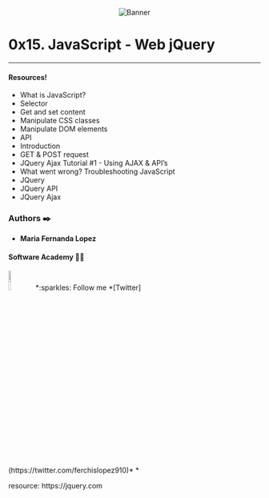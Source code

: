 <p align="center"><img src='https://i.pinimg.com/originals/6e/cc/fa/6eccfa9296ba3f1de74a12df0604db62.gif' alt='Banner'></p>

# 0x15. JavaScript - Web jQuery

<p>

***

#### Resources!

- What is JavaScript?
- Selector
- Get and set content
- Manipulate CSS classes
- Manipulate DOM elements
- API
- Introduction
- GET & POST request
- JQuery Ajax Tutorial #1 - Using AJAX & API’s
- What went wrong? Troubleshooting JavaScript
- JQuery
- JQuery API
- JQuery Ajax
<p>



### Authors :black_nib:
* __Maria Fernanda Lopez__

#### Software Academy 👨‍💻

<p aling="center">
<a>
<img src="https://i.pinimg.com/originals/ba/46/c8/ba46c8090ccc536ef26c005f9f2fc404.gif" alt="Twitter" width=10% /></a>
*:sparkles: Follow me *[Twitter](https://twitter.com/ferchislopez910)*
*<p aling="center">

<p>resource:
https://jquery.com
<p>